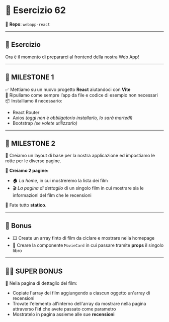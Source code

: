 # 🎯 Esercizio 62

📁 **Repo**: `webapp-react`

---

## 🧠 Esercizio

Ora è il momento di prepararci al frontend della nostra Web App!

---

## 🚩 MILESTONE 1

✅ Mettiamo su un nuovo progetto **React** aiutandoci con **Vite**  
🧹 Ripuliamo come sempre l’app da file e codice di esempio non necessari  
📦 Installiamo il necessario:

- React Router
- Axios _(oggi non è obbligatorio installarlo, lo sarà martedì)_
- Bootstrap _(se volete utilizzarlo)_

---

## 🚧 MILESTONE 2

🎨 Creiamo un layout di base per la nostra applicazione ed impostiamo le rotte per le diverse pagine.

📄 **Creiamo 2 pagine:**

- 🏠 _La home_, in cui mostreremo la lista dei film
- 🎬 _La pagina di dettaglio_ di un singolo film in cui mostrare sia le informazioni del film che le recensioni

🧱 Fate tutto **statico**.

---

## 🎁 Bonus

- 🎞️ Create un array finto di film da ciclare e mostrare nella homepage
- 🧩 Creare la componente `MovieCard` in cui passare tramite **props** il singolo libro

---

## 🦸‍♂️ SUPER BONUS

📌 Nella pagina di dettaglio del film:

- Copiate l'array dei film aggiungendo a ciascun oggetto un'array di recensioni
- Trovate l'elemento all'interno dell'array da mostrare nella pagina attraverso l'**id** che avete passato come parametro
- Mostratelo in pagina assieme alle sue **recensioni**
